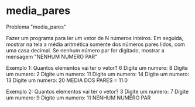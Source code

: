 # media_pares

Problema "media_pares" 

Fazer um programa para ler um vetor de N números inteiros. Em seguida, mostrar na tela a média 
aritmética somente dos números pares lidos, com uma casa decimal. Se nenhum número par for 
digitado, mostrar a mensagem "NENHUM NUMERO PAR" 

Exemplo 1: 
Quantos elementos vai ter o vetor? 6
Digite um numero: 8 
Digite um numero: 2 
Digite um numero: 11 
Digite um numero: 14 
Digite um numero: 13 
Digite um numero: 20
MEDIA DOS PARES = 11.0 

Exemplo 2: 
Quantos elementos vai ter o vetor? 3
Digite um numero: 7 
Digite um numero: 9 
Digite um numero: 11 
NENHUM NUMERO PAR
